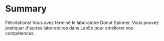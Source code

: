 # Summary

Félicitations! Vous avez terminé le laboratoire Donut Spinner. Vous pouvez pratiquer d'autres laboratoires dans LabEx pour améliorer vos compétences.
